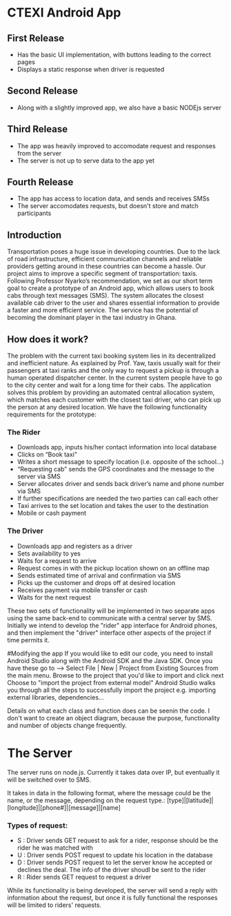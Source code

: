 # CTEXI Android App

## First Release
- Has the basic UI implementation, with buttons leading to the correct pages
- Displays a static response when driver is requested
## Second Release
- Along with a slightly improved app, we also have a basic NODEjs server
## Third Release
- The app was heavily improved to accomodate request and responses from the server 
- The server is not up to serve data to the app yet
## Fourth Release
- The app has access to location data, and sends and receives SMSs
- The server accomodates requests, but doesn't store and match participants

## Introduction

Transportation poses a huge issue in developing countries. Due to the lack of road infrastructure, efficient communication channels and reliable providers getting around in these countries can become a hassle. Our project aims to improve a specific segment of transportation: taxis. Following Professor Nyarko’s recommendation, we set as our short term goal to create a prototype of an Android app, which allows users to book cabs through text messages (SMS). The system allocates the closest available cab driver to the user and shares essential information to provide a faster and more efficient service. The service has the potential of becoming the dominant player in the taxi industry in Ghana.


## How does it work?

The problem with the current taxi booking system lies in its decentralized and inefficient nature. As explained by Prof. Yaw, taxis usually wait for their passengers at taxi ranks and the only way to request a pickup is through a human operated dispatcher center. In the current system people have to go to the city center and wait for a long time for their cabs. The application solves this problem by providing an automated central allocation system, which matches each customer with the closest taxi driver, who can pick up the person at any desired location. We have the following functionality requirements for the prototype:


### The Rider
- Downloads app, inputs his/her contact information into local database
- Clicks on “Book taxi”
- Writes a short message to specify location (i.e. opposite of the school…)
- “Requesting cab” sends the GPS coordinates and the message to the server via SMS
- Server allocates driver and sends back driver’s name and phone number via SMS
- If further specifications are needed the two parties can call each other
- Taxi arrives to the set location and takes the user to the destination
- Mobile or cash payment


### The Driver
- Downloads app and registers as a driver
- Sets availability to yes
- Waits for a request to arrive
- Request comes in with the pickup location shown on an offline map
- Sends estimated time of arrival and confirmation via SMS
- Picks up the customer and drops off at desired location
- Receives payment via mobile transfer or cash 
- Waits for the next request

These two sets of functionality will be implemented in two separate apps using the same back-end to communicate with a central server by SMS.
Initially we intend to develop the "rider" app interface for Android phones, and then implement the "driver" interface other aspects of the project if time permits it.

#Modifying the app
If you would like to edit our code, you need to install Android Studio along with the Android SDK and the Java SDK. 
Once you have these go to --> Select File | New | Project from Existing Sources from the main menu.
Browse to the project that you'd like to import and click next
Choose to "import the project from external model"
Android Studio walks you through all the steps to successfully import the project e.g. importing external libraries, dependencies...

Details on what each class and function does can be seenin the code. I don't want to create an object diagram, because the purpose, functionality and number of objects change frequently.

# The Server
The server runs on node.js. Currently it takes data over IP, but eventually it will be switched over to SMS.

It takes in data in the following format, where the message could be the name, or the message, depending on the request type.:
[type]|[latitude]|[longitude]|[phone#]|[message]|[name]

### Types of request:
- S : Driver sends GET request to ask for a rider, response should be the rider he was matched with
- U : Driver sends POST request to update his location in the database
- D : Driver sends POST request to let the server know he accepted or declines the deal. The info of the driver shoudl be sent to the rider
- R : Rider sends GET request to request a driver


While its functionality is being developed, the server will send a reply with information about the request, but once it is fully functional the responses will be limited to riders' requests.
